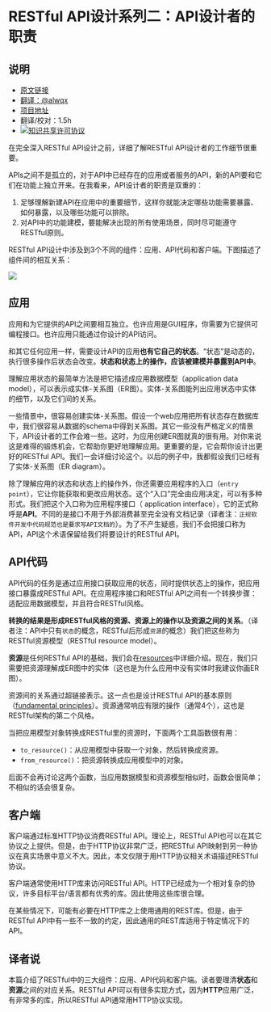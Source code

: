 # RESTful API设计系列二：API设计者的职责

## 说明
- [原文链接](http://restful-api-design.readthedocs.io/en/latest/scope.html#the-application)
- [翻译：@alwqx](https://github.com/alwqx)
- [项目地址](https://github.com/alwqx/translate)
- 翻译/校对：1.5h
- <a rel="license" href="http://creativecommons.org/licenses/by-nc/4.0/"><img alt="知识共享许可协议" style="border-width:0" src="https://i.creativecommons.org/l/by-nc/4.0/80x15.png" /></a>

在完全深入RESTful API设计之前，详细了解RESTful API设计者的工作细节很重要。

APIs之间不是孤立的，对于API中已经存在的应用或者服务的API，新的API要和它们在功能上独立开来。在我看来，API设计者的职责是双重的：
1. 足够理解新建API在应用中的重要细节，这样你就能决定哪些功能需要暴露、如何暴露，以及哪些功能可以排除。
2. 对API中的功能建模，要能解决出现的所有使用场景，同时尽可能遵守RESTful原则。

RESTful API设计中涉及到3个不同的组件：应用、API代码和客户端。下图描述了组件间的相互关系：

![](http://restful-api-design.readthedocs.io/en/latest/_images/scope.png)

## 应用
应用和为它提供的API之间要相互独立。也许应用是GUI程序，你需要为它提供可编程接口。也许应用只能通过你设计的API访问。

和其它任何应用一样，需要设计API的应用**也有它自己的状态**。“状态”是动态的，执行很多操作后状态会改变。**状态和状态上的操作，应该被建模并暴露到API中**。

理解应用状态的最简单方法是把它描述成应用数据模型（application data model），可以表示成实体-关系图（ER图）。实体-关系图能列出应用状态中实体的细节，以及它们间的关系。

一些情景中，很容易创建实体-关系图。假设一个web应用把所有状态存在数据库中，我们很容易从数据的schema中得到关系图。其它一些没有严格定义的情景下，API设计者的工作会难一些。这时，为应用创建ER图就真的很有用。对你来说这是难得的锻炼机会，它帮助你更好地理解应用。更重要的是，它会帮你设计出更好的RESTful API。我们一会详细讨论这个。以后的例子中，我都假设我们已经有了实体-关系图（ER diagram）。

除了理解应用的状态和状态上的操作外，你还需要应用程序的入口（`entry point`），它让你能获取和更改应用状态。这个“入口”完全由应用决定，可以有多种形式。我们把这个入口称为应用程序接口（ application interface），它的正式称呼是**API**。不同的是接口不用于外部消费甚至完全没有文档记录（译者注：`正规软件开发中代码规范也是要求写API文档的`）。为了不产生疑惑，我们不会把接口称为API，API这个术语保留给我们将要设计的RESTful API。

## API代码
API代码的任务是通过应用接口获取应用的状态，同时提供状态上的操作，把应用接口暴露成RESTful API。在应用程序接口和RESTful API之间有一个转换步骤：适配应用数据模型，并且符合RESTful风格。

**转换的结果是形成RESTful风格的资源、资源上的操作以及资源之间的关系**。（译者注：API中只有`状态`的概念，RESTful后形成`资源`的概念）我们把这些称为RESTful资源模型（RESTful resource model）。

**资源**是任何RESTful API的基础，我们会在[resources](http://restful-api-design.readthedocs.io/en/latest/resources.html)中详细介绍。现在，我们只需要把资源理解成ER图中的实体（这也是为什么应用中没有实体时我建议你画ER图）。

资源间的关系通过超链接表示。这一点也是设计RESTful API的基本原则（[fundamental principles](http://roy.gbiv.com/untangled/2008/rest-apis-must-be-hypertext-driven)）。资源通常响应有限的操作（通常4个），这也是RESTful架构的第二个风格。

当把应用模型对象转换成RESTful里的资源时，下面两个工具函数很有用：
- `to_resource()`：从应用模型中获取一个对象，然后转换成资源。
- `from_resource()`：把资源转换成应用模型中的对象。

后面不会再讨论这两个函数，当应用数据模型和资源模型相似时，函数会很简单；不相似的话会很复杂。

## 客户端
客户端通过标准HTTP协议消费RESTful API。理论上，RESTful API也可以在其它协议之上提供。但是，由于HTTP协议非常广泛，把RESTful API映射到另一种协议在真实场景中意义不大。因此，本文仅限于用HTTP协议相关术语描述RESTful协议。

客户端通常使用HTTP库来访问RESTful API。HTTP已经成为一个相对复杂的协议，许多目标平台/语言都有优秀的库。因此使用这些库很合理。

在某些情况下，可能有必要在HTTP库之上使用通用的REST库。但是，由于RESTful API中有一些不一致的约定，因此通用的REST库适用于特定情况下的API。

## 译者说
本篇介绍了RESTful中的三大组件：应用、API代码和客户端。读者要理清**状态**和**资源**之间的对应关系。RESTful API可以有很多实现方式，因为**HTTP**应用广泛，有非常多的库，所以RESTful API通常用HTTP协议实现。
